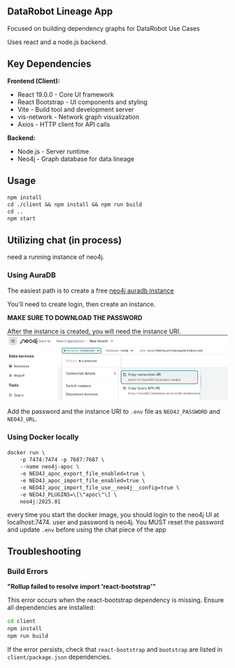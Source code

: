 ## DataRobot Lineage App

Focused on building dependency graphs for DataRobot Use Cases

Uses react and a node.js backend.  

## Key Dependencies

**Frontend (Client):**
- React 19.0.0 - Core UI framework
- React Bootstrap - UI components and styling
- Vite - Build tool and development server
- vis-network - Network graph visualization
- Axios - HTTP client for API calls

**Backend:**
- Node.js - Server runtime
- Neo4j - Graph database for data lineage

## Usage 

```
npm install
cd ./client && npm install && npm run build
cd ..
npm start
```

## Utilizing chat (in process)

need a running instance of neo4j.  

### Using AuraDB

The easiest path is to create a free [neo4j auradb instance](https://neo4j.com/product/auradb)

You'll need to create login, then create an instance.  

__MAKE SURE TO DOWNLOAD THE PASSWORD__

After the instance is created, you will need the instance URI.   
![alt ext](image.png)

Add the password and the instance URI to `.env` file as `NEO4J_PASSWORD` and `NEO4J_URL`.  

### Using Docker locally

```
docker run \
    -p 7474:7474 -p 7687:7687 \
    --name neo4j-apoc \
    -e NEO4J_apoc_export_file_enabled=true \
    -e NEO4J_apoc_import_file_enabled=true \
    -e NEO4J_apoc_import_file_use__neo4j__config=true \
    -e NEO4J_PLUGINS=\[\"apoc\"\] \
    neo4j:2025.01
```

every time you start the docker image, you should login to the neo4j UI at localhost:7474.  user and password is neo4j.  You MUST reset the password and update `.env` before using the chat piece of the app

## Troubleshooting

### Build Errors

**"Rollup failed to resolve import 'react-bootstrap'"**

This error occurs when the react-bootstrap dependency is missing. Ensure all dependencies are installed:

```bash
cd client
npm install
npm run build
```

If the error persists, check that `react-bootstrap` and `bootstrap` are listed in `client/package.json` dependencies.
